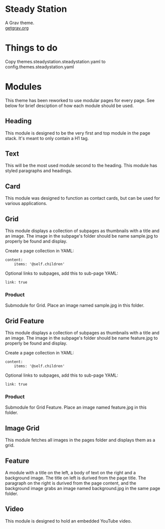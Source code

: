 # Steady Station

A Grav theme.  
[getgrav.org](https://getgrav.org/)


# Things to do
Copy themes.steadystation.steadystation.yaml to config.themes.steadystation.yaml

# Modules
This theme has been reworked to use modular pages for every page. See below for brief desciption of how each module should be used.

## Heading
This module is designed to be the very first and top module in the page stack. It's meant to only contain a H1 tag.

## Text
This will be the most used module second to the heading. This module has styled paragraphs and headings.

## Card
This module was designed to function as contact cards, but can be used for various applications.

## Grid
This module displays a collection of subpages as thumbnails with a title and an image. The image in the subpage's folder should be name sample.jpg to properly be found and display.  

Create a page collection in YAML:

```
content:
    items: '@self.children'
```

Optional links to subpages, add this to sub-page YAML:

```
link: true
```

### Product
Submodule for Grid. Place an image named sample.jpg in this folder.

## Grid Feature
This module displays a collection of subpages as thumbnails with a title and an image. The image in the subpage's folder should be name feature.jpg to properly be found and display.  

Create a page collection in YAML:

```
content:
    items: '@self.children'
```

Optional links to subpages, add this to sub-page YAML:

```
link: true
```

### Product
Submodule for Grid Feature. Place an image named feature.jpg in this folder.

## Image Grid
This module fetches all images in the pages folder and displays them as a grid.

## Feature
A module with a title on the left, a body of text on the right and a background image. The title on left is durived from the page title. The paragraph on the right is durived from the page content, and the background image grabs an image named background.jpg in the same page folder.

## Video
This module is designed to hold an embedded YouTube video.
